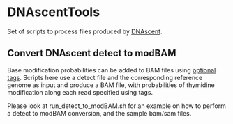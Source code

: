 # DNAscentTools

Set of scripts to process files produced by
[DNAscent](https://github.com/MBoemo/DNAscent).

## Convert DNAscent detect to modBAM

Base modification probabilities can be added to BAM files using
[optional tags](https://samtools.github.io/hts-specs/SAMtags.pdf).
Scripts here use a detect file and the corresponding reference
genome as input and produce a BAM file, with probabilities of
thymidine modification along each read specified using tags.

Please look at run_detect_to_modBAM.sh for an example on how to
perform a detect to modBAM conversion, and the sample bam/sam files.
